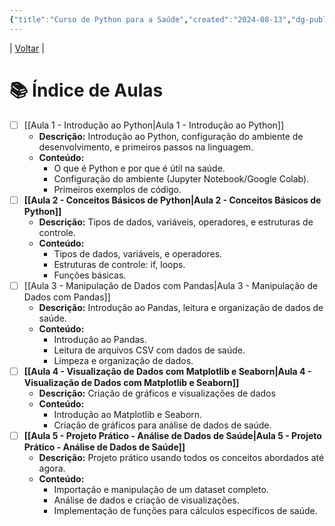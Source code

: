 ```yaml
---
{"title":"Curso de Python para a Saúde","created":"2024-08-13","dg-publish":true,"tags":["pessoal/estudos","pessoal/quaseumdev","python","roteiro"],"permalink":"/1.Minha Vida/Curso de Python para a Saúde/","dgPassFrontmatter":true}
---
```


| [Voltar](index) |
# 📚 Índice de Aulas
- [ ] [[Aula 1 - Introdução ao Python\|Aula 1 - Introdução ao Python]]
    - **Descrição:** Introdução ao Python, configuração do ambiente de desenvolvimento, e primeiros passos na linguagem.
    - **Conteúdo:**
        - O que é Python e por que é útil na saúde.
        - Configuração do ambiente (Jupyter Notebook/Google Colab).
        - Primeiros exemplos de código.
- [ ] **[[Aula 2 - Conceitos Básicos de Python\|Aula 2 - Conceitos Básicos de Python]]**
    - **Descrição:** Tipos de dados, variáveis, operadores, e estruturas de controle.
    - **Conteúdo:**
        - Tipos de dados, variáveis, e operadores.
        - Estruturas de controle: if, loops.
        - Funções básicas.
- [ ] [[Aula 3 - Manipulação de Dados com Pandas\|Aula 3 - Manipulação de Dados com Pandas]]
    - **Descrição:** Introdução ao Pandas, leitura e organização de dados de saúde.
    - **Conteúdo:**
        - Introdução ao Pandas.
        - Leitura de arquivos CSV com dados de saúde.
        - Limpeza e organização de dados.
- [ ] **[[Aula 4 - Visualização de Dados com Matplotlib e Seaborn\|Aula 4 - Visualização de Dados com Matplotlib e Seaborn]]**
    - **Descrição:** Criação de gráficos e visualizações de dados
    - **Conteúdo:**
        - Introdução ao Matplotlib e Seaborn.
        - Criação de gráficos para análise de dados de saúde.
- [ ] **[[Aula 5 - Projeto Prático - Análise de Dados de Saúde\|Aula 5 - Projeto Prático - Análise de Dados de Saúde]]**
    - **Descrição:** Projeto prático usando todos os conceitos abordados até agora.
    - **Conteúdo:**
        - Importação e manipulação de um dataset completo.
        - Análise de dados e criação de visualizações.
        - Implementação de funções para cálculos específicos de saúde.